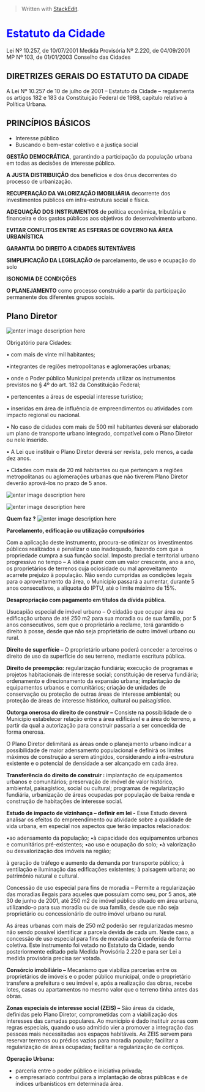 > Written with [StackEdit](https://stackedit.io/).

# <font color='blue'> Estatuto da Cidade</font>
Lei Nº 10.257,  de 10/07/2001
Medida Provisória Nº 2.220, de  04/09/2001
MP Nº 103, de  01/01/2003
Conselho das Cidades

## DIRETRIZES GERAIS DO ESTATUTO DA CIDADE

A Lei Nº 10.257 de 10 de julho de 2001 – Estatuto da Cidade – regulamenta os artigos 182 e 183 da Constituição Federal de 1988, capítulo relativo à Política Urbana.

##  PRINCÍPIOS BÁSICOS

 - Interesse público
 - Buscando o bem-estar  coletivo e a justiça social

**GESTÃO  DEMOCRÁTICA**, garantindo a participação da população urbana em todas as decisões de interesse público.

**A JUSTA DISTRIBUIÇÃO**  dos benefícios e dos ônus decorrentes do processo de urbanização.


**RECUPERAÇÃO DA VALORIZAÇÃO IMOBILIÁRIA**  decorrente dos investimentos públicos em infra-estrutura social e física.

**ADEQUAÇÃO DOS INSTRUMENTOS**  de política econômica, tributária e financeira e dos gastos públicos aos objetivos do desenvolvimento urbano.

**EVITAR CONFLITOS ENTRE AS ESFERAS DE GOVERNO NA ÁREA URBANÍSTICA**

**GARANTIA DO DIREITO A CIDADES SUTENTÁVEIS**

**SIMPLIFICAÇÃO DA LEGISLAÇÃO** de parcelamento, 
de uso e ocupação do solo

**ISONOMIA DE CONDIÇÕES**

**O PLANEJAMENTO**  como processo construído a partir da participação permanente dos diferentes grupos sociais.

## Plano Diretor 

![enter image description here](https://www.ojornalzinho.com.br/wp-content/uploads/2018/02/ferpenna01.png)

Obrigatório para Cidades:

• com mais de vinte mil habitantes;

•integrantes de regiões metropolitanas e aglomerações urbanas;

• onde o Poder público Municipal pretenda utilizar os instrumentos previstos no § 4º do art. 182 da Constituição Federal;

• pertencentes a áreas de especial interesse turístico;

• inseridas em área de influência de empreendimentos ou atividades com impacto regional ou nacional.

• No caso de cidades com mais de 500 mil habitantes deverá ser elaborado um  plano de transporte urbano  integrado, compatível com o Plano Diretor ou nele inserido.

• A Lei que instituir o Plano Diretor deverá ser revista, pelo menos, a cada dez anos.

• Cidades com mais de 20 mil habitantes ou que pertençam a regiões metropolitanas ou aglomerações urbanas que não tiverem Plano Diretor deverão aprová-los no  prazo de 5 anos.

![enter image description here](https://www.ojornalzinho.com.br/wp-content/uploads/2018/02/fer02-300x280.jpg)

![enter image description here](https://www.ojornalzinho.com.br/wp-content/uploads/2018/02/fer03-300x285.jpg)

**Quem faz ?**
![enter image description here](https://www.ojornalzinho.com.br/wp-content/uploads/2018/02/fer04-300x281.jpg)

**Parcelamento, edificação ou utilização compulsórios**

Com a aplicação deste instrumento, procura-se otimizar os investimentos públicos realizados e penalizar o uso inadequado, fazendo com que a propriedade cumpra a sua função social.
Imposto predial e territorial urbano progressivo no tempo  – A idéia é punir com um valor crescente, ano a ano, os proprietários de terrenos cuja ociosidade ou mal aproveitamento acarrete prejuízo à população. Não sendo cumpridas as condições legais para o aproveitamento da área, o Município passará a aumentar,  durante 5 anos consecutivos, a alíquota do IPTU, até o limite máximo de 15%.

**Desapropriação com pagamento em títulos da dívida pública.**

Usucapião especial de imóvel urbano  – O cidadão que ocupar área ou edificação urbana de até 250 m2 para sua moradia ou de sua família, por 5 anos consecutivos, sem que o proprietário a reclame, terá garantido o direito à posse, desde que não seja proprietário de outro imóvel urbano ou rural.

**Direito de superfície  –** O proprietário urbano poderá conceder a terceiros o direito de uso da superfície do seu terreno, mediante escritura pública.

**Direito de preempção:** regularização fundiária; execução de programas e projetos habitacionais de interesse social; constituição de reserva fundiária; ordenamento e direcionamento da expansão urbana; implantação de equipamentos urbanos e comunitários; criação de unidades de conservação ou proteção de outras áreas de interesse ambiental; ou proteção de áreas de interesse histórico, cultural ou paisagístico.

**Outorga onerosa do direito de construir  –** Consiste na possibilidade de o Município estabelecer relação entre a área edificável e a área do terreno, a partir da qual a autorização para construir passaria a ser concedida de forma onerosa.

O Plano Diretor delimitará as áreas onde o planejamento urbano indicar a possibilidade de maior adensamento populacional e definirá os limites máximos de construção a serem atingidos, considerando a infra-estrutura existente e o potencial de densidade a ser alcançado em cada área.


**Transferência do direito de construir  :** implantação de equipamentos urbanos e comunitários; preservação de imóvel de valor histórico, ambiental, paisagístico, social ou cultural; programas de regularização fundiária, urbanização de áreas ocupadas por população de baixa renda e construção de habitações de interesse social.


**Estudo de impacto de vizinhança  –  definir em lei -** Esse Estudo deverá analisar os efeitos do empreendimento ou atividade sobre a qualidade de vida urbana, em especial nos aspectos que terão impactos relacionados:

•ao adensamento da população;
•à capacidade dos equipamentos urbanos e comunitários pré-existentes;
•ao uso e ocupação do solo;
•à valorização ou desvalorização dos imóveis na região;

à geração de tráfego e aumento da demanda por transporte público; à ventilação e iluminação das edificações existentes; à paisagem urbana; ao patrimônio natural e cultural.

Concessão de uso especial para fins de moradia  – Permite a regularização das moradias ilegais para aqueles que possuíam como seu, por 5 anos, até 30 de junho de 2001, até 250 m2 de imóvel público situado em área urbana, utilizando-o para sua moradia ou de sua família, desde que não seja proprietário ou concessionário de outro imóvel urbano ou rural.

As áreas urbanas com mais de 250 m2 poderão ser regularizadas mesmo não sendo possível identificar a parcela devida de cada um. Neste caso, a concessão de uso especial para fins de moradia será conferida de forma coletiva. Este instrumento foi vetado no Estatuto da Cidade, sendo posteriormente editado pela Medida Provisória 2.220 e para ser Lei a medida provisória precisa ser votada.

**Consórcio imobiliário  –** Mecanismo que viabiliza parcerias entre os proprietários de imóveis e o poder público municipal, onde o proprietário transfere a prefeitura o seu imóvel e, após a realização das obras, recebe lotes, casas ou apartamentos no mesmo valor que o terreno tinha antes das obras.


**Zonas especiais de interesse social (ZEIS)  –** São áreas da cidade, definidas pelo Plano Diretor, comprometidas com a viabilização dos interesses das camadas populares. Ao município é dado instituir zonas com regras especiais, quando o uso admitido vier a promover a integração das pessoas mais necessitadas aos espaços habitáveis. As ZEIS servem para reservar terrenos ou prédios vazios para moradia popular; facilitar a regularização de áreas ocupadas; facilitar a regularização de cortiços.


**Operação Urbana:**

-  parceria entre o poder público e iniciativa privada;
-  o empresariado contribui para a implantação de obras públicas e de índices urbanísticos em determinada área.



<!--stackedit_data:
eyJoaXN0b3J5IjpbLTE4MDY1MzY3MjcsOTE5NDM4MjU1LC0xOD
QxODAyOTQwLC0xNzAyMzgzMjgwLC01OTMwNDUyODQsLTk1NzQy
NTg0NCwtNzAyNDIyNzQsLTMwMzY3ODIwMF19
-->